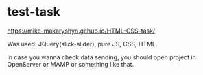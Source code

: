 # test-task

https://mike-makaryshyn.github.io/HTML-CSS-task/

Was used: JQuery(slick-slider), pure JS, CSS, HTML.

In case you wanna check data sending, you should open project in OpenServer or MAMP or something like that.
